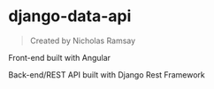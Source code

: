# django-data-api
> Created by Nicholas Ramsay

Front-end built with Angular


Back-end/REST API built with Django Rest Framework